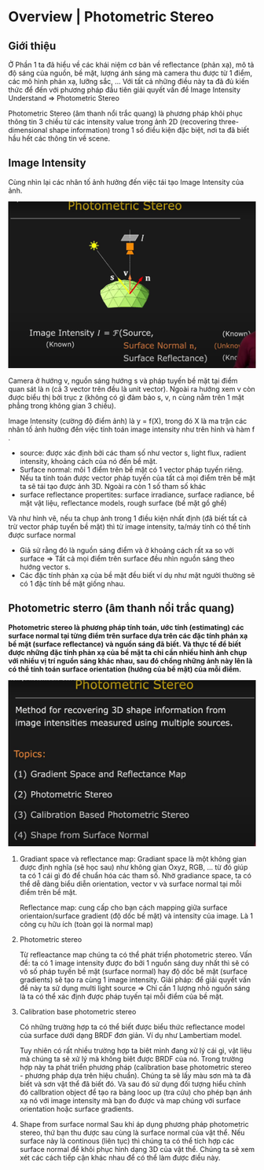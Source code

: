 # Overview | Photometric Stereo
## Giới thiệu
Ở Phần 1 ta đã hiểu về các khái niệm cơ bản về reflectance (phản xạ), mô tả độ sáng của nguồn, bề mặt, lượng ánh sáng mà camera thu được từ 1 điểm, các mô hình phản xạ, lưỡng sắc, ... Với tất cả những điều này ta đã đủ kiến thức để đến với phương pháp đầu tiên giải quyết vấn đề Image Intensity Understand => Photometric Stereo

Photometric Stereo (âm thanh nổi trắc quang) là phương pháp khôi phục thông tin 3 chiều từ các intensity value trong ảnh 2D (recovering three-dimensional shape information) trong 1 số điều kiện đặc biệt, nơi ta đã biết hầu hết các thông tin về scene.

## Image Intensity

Cùng nhìn lại các nhân tố ảnh hưởng đến việc tái tạo Image Intensity của ảnh.

![](images/8.%20Image%20Intense%20Understand.png)

Camera ở hướng v, nguồn sáng hướng s và pháp tuyến bề mặt tại điểm quan sát là n (cả 3 vector trên đều là unit vector). Ngoài ra hướng xem v còn được biểu thị bởi trục z (không có gì đảm bảo s, v, n cùng nằm trên 1 mặt phẳng trong không gian 3 chiều).

Image Intensity (cường độ điểm ảnh) là y = f(X), trong đó X là ma trận các nhân tố ảnh hưởng đến việc tính toán image intensity như trên hình và hàm f .
- source: được xác định bởi các tham số như vector s, light flux, radient intensity, khoảng cách của nó đến bề mặt.
- Surface normal: môi 1 điểm trên bề mặt có 1 vector pháp tuyến riêng. Nếu ta tính toán được vector pháp tuyến của tất cả mọi điểm trên bề mặt ta sẽ tái tạo được ảnh 3D. Ngoài ra còn 1 số tham số khác
- surface reflectance propertites: surface irradiance, surface radiance, bề mặt vật liệu, reflectance models, rough surface (bề mặt gồ ghề)

Và như hình vẽ, nếu ta chụp ảnh trong 1 điều kiện nhất định (đã biết tất cả trừ vector pháp tuyến bề mặt) thì từ image intensity, ta/máy tính có thể tính được surface normal
- Giả sử rằng đó là nguồn sáng điểm và ở khoảng cách rất xa so với surface => Tất cả mọi điểm trên surface đều nhìn nguồn sáng theo hướng vector s.
- Các đặc tính phản xạ của bề mặt đều biết ví dụ như mặt người thường sẽ có 1 đặc tính bề mặt giống nhau.

## Photometric sterro (âm thanh nổi trắc quang)

**Photometric stereo là phương pháp tính toán, ước tính (estimating) các surface normal tại từng điểm trên surface dựa trên các đặc tính phản xạ bề mặt (surface reflectance) và nguồn sáng đã biết. Và thực tế để biết được những đặc tính phản xạ của bề mặt ta chỉ cần nhiều hình ảnh chụp với nhiều vị trí nguồn sáng khác nhau, sau đó chồng những ảnh này lên là có thể tính toán surface orientation (hướng của bề mặt) của mỗi điểm.**

![](images/8.%20Photometric%20stereo.png)

1. Gradiant space và reflectance map:
    Gradiant space là một không gian được định nghĩa (sẽ học sau) như không gian Oxyz, RGB, ... từ đó giúp ta có 1 cái gì đó để chuẩn hóa các tham số. Nhờ gradiance space, ta có thể dễ dàng biểu diễn orientation, vector v và surface normal tại mỗi điểm trên bề mặt.

    Reflectance map: cung cấp cho bạn cách mapping giữa surface orientaion/surface gradient (độ dốc bề mặt) và intensity của image. Là 1 công cụ hữu ích (toàn gọi là normal map)

2. Photometric stereo

    Từ refleactance map chúng ta có thể phát triển photometric stereo.
    Vấn đề: ta có 1 image intensity được đo bởi 1 nguồn sáng duy nhất thì sẽ có vô số pháp tuyến bề mặt (surface normal) hay độ dốc bề mặt (surface gradients) sẽ tạo ra cùng 1 image intensity.
    Giải pháp: để giải quyết vấn đề này ta sử dụng multi light source => Chỉ cần 1 lượng nhỏ nguồn sáng là ta có thể xác định được pháp tuyến tại mỗi điểm của bề mặt.

3. Calibration base photometric stereo
    
    Có những trường hợp ta có thể biết được biểu thức reflectance model của surface dưới dạng BRDF đơn giản. Ví dụ như Lambertiam  model.

    Tuy nhiên có rất nhiều trường hợp ta biêt mình đang xử lý cái gì, vật liệu mà chúng ta sẽ xử lý mà không biêt được BRDF của nó. Trong trường hợp này ta phát triển phương pháp (calibration base photometric stereo - phương pháp dựa trên hiệu chuẩn). Chúng ta sẽ lấy màu sơn mà ta đã biết và sơn vật thể đã biết đó. Và sau đó sử dụng đối tượng hiểu chỉnh đó callbration object để tạo ra bảng looc up (tra cứu) cho phép bạn ánh xạ nó với image intensity mà bạn đo được và map chúng với surface orientation hoặc surface gradients.

4. Shape from surface normal
    Sau khi áp dụng phương pháp photometric stereo, thứ bạn thu được sau cùng là surface normal của vật thể. Nếu surface này là continous (liên tục) thì chúng ta có thể tích hợp các surface normal để khôi phục hình dạng 3D của vật thể. Chúng ta sẽ xem xét các cách tiếp cận khác nhau để có thể làm được điều này.

